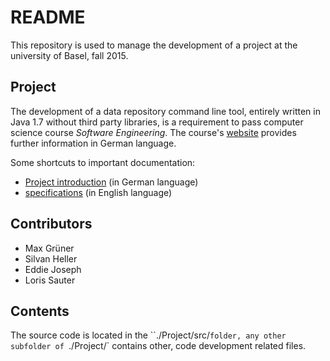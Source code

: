 README
==========

This repository is used to manage the development of a project at the university of Basel, fall 2015.

Project
---------

The development of a data repository command line tool, entirely written in Java 1.7 without third party libraries, is a requirement to pass computer science course
*Software Engineering*. The course's [website](http://http://informatik.unibas.ch/hs2015/software-engineering/) provides further information in German language.

Some shortcuts to important documentation:

* [Project introduction](http://informatik.unibas.ch/fileadmin/Lectures/HS2015/software-engineering/SoftwareProjekt.pdf) (in German language)
* [specifications](http://informatik.unibas.ch/fileadmin/Lectures/HS2015/software-engineering/specifications.pdf) (in English language)

Contributors
-----------

* Max Grüner
* Silvan Heller
* Eddie Joseph
* Loris Sauter

Contents
-----------

The source code is located in the ``./Project/src/`folder, any other subfolder of `./Project/` contains other, code development related files.